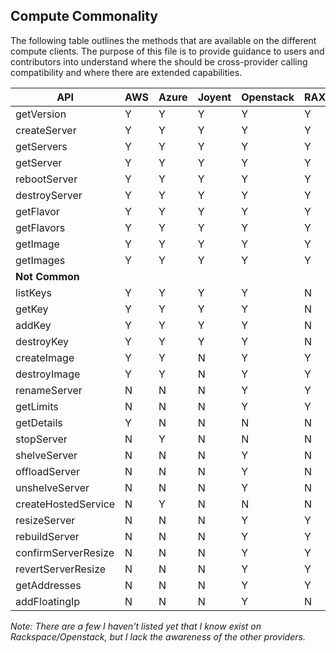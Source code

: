## Compute Commonality

The following table outlines the methods that are available on the different compute clients. The purpose of this file is to provide guidance to users and contributors into understand where the should be cross-provider calling compatibility and where there are extended capabilities.

<table>
<tr>
<th>API</th>
<th>AWS</th>
<th>Azure</th>
<th>Joyent</th>
<th>Openstack</th>
<th>RAX</th>
<th>DigitalOcean</th>
</tr>
<tbody>
<tr><td>getVersion</td><td>Y</td><td>Y</td><td>Y</td><td>Y</td><td>Y</td><td>N</td></tr>
<tr><td>createServer</td><td>Y</td><td>Y</td><td>Y</td><td>Y</td><td>Y</td><td>Y</td></tr>
<tr><td>getServers</td><td>Y</td><td>Y</td><td>Y</td><td>Y</td><td>Y</td><td>Y</td></tr>
<tr><td>getServer</td><td>Y</td><td>Y</td><td>Y</td><td>Y</td><td>Y</td><td>Y</td></tr>
<tr><td>rebootServer</td><td>Y</td><td>Y</td><td>Y</td><td>Y</td><td>Y</td><td>Y</td></tr>
<tr><td>destroyServer</td><td>Y</td><td>Y</td><td>Y</td><td>Y</td><td>Y</td><td>Y</td></tr>
<tr><td>getFlavor</td><td>Y</td><td>Y</td><td>Y</td><td>Y</td><td>Y</td><td>Y</td></tr>
<tr><td>getFlavors</td><td>Y</td><td>Y</td><td>Y</td><td>Y</td><td>Y</td><td>Y</td></tr>
<tr><td>getImage</td><td>Y</td><td>Y</td><td>Y</td><td>Y</td><td>Y</td><td>Y</td></tr>
<tr><td>getImages</td><td>Y</td><td>Y</td><td>Y</td><td>Y</td><td>Y</td><td>Y</td></tr>
<tr><td colspan="6"><strong>Not Common</strong></td></tr>
<tr><td>listKeys</td><td>Y</td><td>Y</td><td>Y</td><td>Y</td><td>N</td><td>Y</td></tr>
<tr><td>getKey</td><td>Y</td><td>Y</td><td>Y</td><td>Y</td><td>N</td><td>Y</td></tr>
<tr><td>addKey</td><td>Y</td><td>Y</td><td>Y</td><td>Y</td><td>N</td><td>Y</td></tr>
<tr><td>destroyKey</td><td>Y</td><td>Y</td><td>Y</td><td>Y</td><td>N</td><td>Y</td></tr>
<tr><td>createImage</td><td>Y</td><td>Y</td><td>N</td><td>Y</td><td>Y</td><td>N</td></tr>
<tr><td>destroyImage</td><td>Y</td><td>Y</td><td>N</td><td>Y</td><td>Y</td><td>Y</td></tr>
<tr><td>renameServer</td><td>N</td><td>N</td><td>N</td><td>Y</td><td>Y</td><td>Y</td></tr>
<tr><td>getLimits</td><td>N</td><td>N</td><td>N</td><td>Y</td><td>Y</td><td>N</td></tr>
<tr><td>getDetails</td><td>Y</td><td>N</td><td>N</td><td>N</td><td>N</td><td>N</td></tr>
<tr><td>stopServer</td><td>N</td><td>Y</td><td>N</td><td>N</td><td>N</td><td>N</td></tr>
<tr><td>shelveServer</td><td>N</td><td>N</td><td>N</td><td>Y</td><td>N</td><td>N</td></tr>
<tr><td>offloadServer</td><td>N</td><td>N</td><td>N</td><td>Y</td><td>N</td><td>N</td></tr>
<tr><td>unshelveServer</td><td>N</td><td>N</td><td>N</td><td>Y</td><td>N</td><td>N</td></tr>
<tr><td>createHostedService</td><td>N</td><td>Y</td><td>N</td><td>N</td><td>N</td><td>N</td></tr>
<tr><td>resizeServer</td><td>N</td><td>N</td><td>N</td><td>Y</td><td>Y</td><td>N</td></tr>
<tr><td>rebuildServer</td><td>N</td><td>N</td><td>N</td><td>Y</td><td>Y</td><td>N</td></tr>
<tr><td>confirmServerResize</td><td>N</td><td>N</td><td>N</td><td>Y</td><td>Y</td><td>N</td></tr>
<tr><td>revertServerResize</td><td>N</td><td>N</td><td>N</td><td>Y</td><td>Y</td><td>N</td></tr>
<tr><td>getAddresses</td><td>N</td><td>N</td><td>N</td><td>Y</td><td>Y</td><td>N</td></tr>
<tr><td>addFloatingIp</td><td>N</td><td>N</td><td>N</td><td>Y</td><td>N</td><td>N</td></tr>
</tbody>
</table>

*Note: There are a few I haven't listed yet that I know exist on Rackspace/Openstack, but I lack the awareness of the other providers.*
